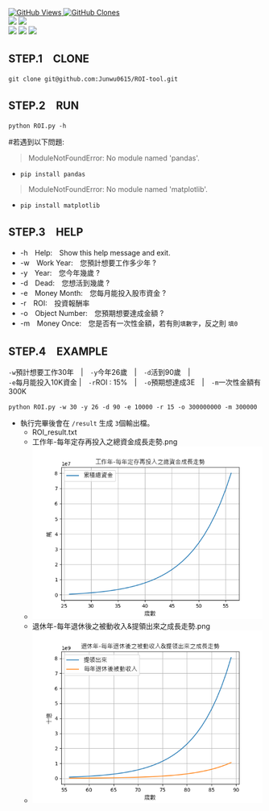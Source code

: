 <a href='https://github.com/Junwu0615/ROI-Tool'><img alt='GitHub Views' src='https://views.whatilearened.today/views/github/Junwu0615/ROI-Tool.svg'> 
<a href='https://github.com/Junwu0615/ROI-Tool'><img alt='GitHub Clones' src='https://img.shields.io/badge/dynamic/json?color=success&label=Clone&query=count&url=https://gist.githubusercontent.com/Junwu0615/6c605b43f1b9dcb93f9c7b6c1a5103ab/raw/ROI-Tool_clone.json&logo=github'> </br>
[![](https://img.shields.io/badge/Language-Python-blue.svg?style=plastic)](https://www.python.org/) 
[![](https://img.shields.io/badge/Project-ROI-blue.svg?style=plastic)](https://github.com/Junwu0615/ROI-Tool) </br>
[![](https://img.shields.io/badge/Package-Pandas-green.svg?style=plastic)](https://pypi.org/project/pandas/) 
[![](https://img.shields.io/badge/Package-Matplotlib-green.svg?style=plastic)](https://pypi.org/project/matplotlib/) 
[![](https://img.shields.io/badge/Package-ArgumentParser-green.svg?style=plastic)](https://pypi.org/project/argumentparser/) 

## STEP.1　CLONE

```code
git clone git@github.com:Junwu0615/ROI-tool.git
```

## STEP.2　RUN 

```
python ROI.py -h
```
#若遇到以下問題:
> ModuleNotFoundError: No module named 'pandas'.<br/>
  - `pip install pandas`<br/>
> ModuleNotFoundError: No module named 'matplotlib'.<br/>
  - `pip install matplotlib`<br/>


## STEP.3　HELP
- -h　Help:　Show this help message and exit.
- -w　Work Year:　您預計想要工作多少年 ?
- -y　Year:　您今年幾歲 ?
- -d　Dead:　您想活到幾歲 ?
- -e　Money Month:　您每月能投入股市資金 ?
- -r　ROI:　投資報酬率 
- -o　Object Number:　您預期想要達成金額 ?
- -m　Money Once:　您是否有一次性金額，若有則`填數字`，反之則 `填0`


## STEP.4　EXAMPLE
`-w`預計想要工作30年　|　`-y`今年26歲　|　`-d`活到90歲　|　<br/>
`-e`每月能投入10K資金 |　`-r`ROI : 15%　|　`-o`預期想達成3E　|　`-m`一次性金額有300K
```
python ROI.py -w 30 -y 26 -d 90 -e 10000 -r 15 -o 300000000 -m 300000
```
 - 執行完畢後會在 `/result` 生成 `3`個輸出檔。
   - ROI_result.txt
   - 工作年-每年定存再投入之總資金成長走勢.png
   - ![工作年-每年定存再投入之總資金成長走勢](result/工作年-每年定存再投入之總資金成長走勢.png)
   - 退休年-每年退休後之被動收入&提領出來之成長走勢.png
   - ![退休年-每年退休後之被動收入&提領出來之成長走勢](result/退休年-每年退休後之被動收入&提領出來之成長走勢.png)

